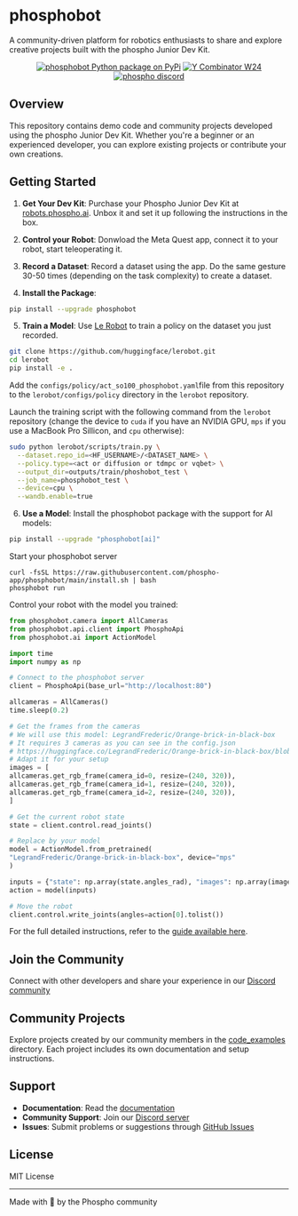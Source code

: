 # phosphobot

A community-driven platform for robotics enthusiasts to share and explore creative projects built with the phospho Junior Dev Kit.

<div align="center">

<a href="https://pypi.org/project/phosphobot/"><img src="https://img.shields.io/pypi/v/phosphobot?style=flat-square&label=pypi+phospho" alt="phosphobot Python package on PyPi"></a>
<a href="https://www.ycombinator.com/companies/phospho"><img src="https://img.shields.io/badge/Y%20Combinator-W24-orange?style=flat-square" alt="Y Combinator W24"></a>
<a href="https://discord.gg/cbkggY6NSK"><img src="https://img.shields.io/discord/1106594252043071509" alt="phospho discord"></a>

</div>

## Overview

This repository contains demo code and community projects developed using the phospho Junior Dev Kit. Whether you're a beginner or an experienced developer, you can explore existing projects or contribute your own creations.

## Getting Started

1. **Get Your Dev Kit**: Purchase your Phospho Junior Dev Kit at [robots.phospho.ai](https://robots.phospho.ai). Unbox it and set it up following the instructions in the box.

2. **Control your Robot**: Donwload the Meta Quest app, connect it to your robot, start teleoperating it.

3. **Record a Dataset**: Record a dataset using the app. Do the same gesture 30-50 times (depending on the task complexity) to create a dataset.

4. **Install the Package**:

```bash
pip install --upgrade phosphobot
```

5. **Train a Model**: Use [Le Robot](https://github.com/huggingface/lerobot) to train a policy on the dataset you just recorded.

```bash
git clone https://github.com/huggingface/lerobot.git
cd lerobot
pip install -e .
```

Add the `configs/policy/act_so100_phosphobot.yaml`file from this repository to the `lerobot/configs/policy` directory in the `lerobot` repository.

Launch the training script with the following command from the `lerobot` repository (change the device to `cuda` if you have an NVIDIA GPU, `mps` if you use a MacBook Pro Sillicon, and `cpu` otherwise):

```bash
sudo python lerobot/scripts/train.py \
  --dataset.repo_id=<HF_USERNAME>/<DATASET_NAME> \
  --policy.type=<act or diffusion or tdmpc or vqbet> \
  --output_dir=outputs/train/phoshobot_test \
  --job_name=phosphobot_test \
  --device=cpu \
  --wandb.enable=true
```

6. **Use a Model**:
   Install the phosphobot package with the support for AI models:

```bash
pip install --upgrade "phosphobot[ai]"
```

Start your phosphobot server

```
curl -fsSL https://raw.githubusercontent.com/phospho-app/phosphobot/main/install.sh | bash
phosphobot run
```

Control your robot with the model you trained:

```python
from phosphobot.camera import AllCameras
from phosphobot.api.client import PhosphoApi
from phosphobot.ai import ActionModel

import time
import numpy as np

# Connect to the phosphobot server
client = PhosphoApi(base_url="http://localhost:80")

allcameras = AllCameras()
time.sleep(0.2)

# Get the frames from the cameras
# We will use this model: LegrandFrederic/Orange-brick-in-black-box
# It requires 3 cameras as you can see in the config.json
# https://huggingface.co/LegrandFrederic/Orange-brick-in-black-box/blob/main/config.json
# Adapt it for your setup
images = [
allcameras.get_rgb_frame(camera_id=0, resize=(240, 320)),
allcameras.get_rgb_frame(camera_id=1, resize=(240, 320)),
allcameras.get_rgb_frame(camera_id=2, resize=(240, 320)),
]

# Get the current robot state
state = client.control.read_joints()

# Replace by your model
model = ActionModel.from_pretrained(
"LegrandFrederic/Orange-brick-in-black-box", device="mps"
)

inputs = {"state": np.array(state.angles_rad), "images": np.array(images)}
action = model(inputs)

# Move the robot
client.control.write_joints(angles=action[0].tolist())
```

For the full detailed instructions, refer to the [guide available here](https://docs.phospho.ai/learn/ai-models).

## Join the Community

Connect with other developers and share your experience in our [Discord community](https://discord.gg/cbkggY6NSK)

## Community Projects

Explore projects created by our community members in the [code_examples](./code_examples) directory. Each project includes its own documentation and setup instructions.

## Support

- **Documentation**: Read the [documentation](https://docs.phospho.ai)
- **Community Support**: Join our [Discord server](https://discord.gg/cbkggY6NSK)
- **Issues**: Submit problems or suggestions through [GitHub Issues](https://github.com/phospho-app/phosphobot/issues)

## License

MIT License

---

Made with 💚 by the Phospho community
